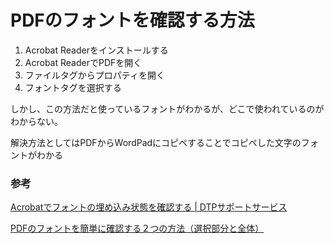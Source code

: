# PDFのフォントを確認する方法

1. Acrobat Readerをインストールする
2. Acrobat ReaderでPDFを開く
3. ファイルタグからプロパティを開く
4. フォントタグを選択する

しかし、この方法だと使っているフォントがわかるが、どこで使われているのがわからない。

解決方法としてはPDFからWordPadにコピペすることでコピペした文字のフォントがわかる

### 参考

[Acrobatでフォントの埋め込み状態を確認する \| DTPサポートサービス](http://dtp.screen-cre.co.jp/dtp0015/)

[PDFのフォントを簡単に確認する２つの方法（選択部分と全体）](https://pentan.net/pdf-font/)